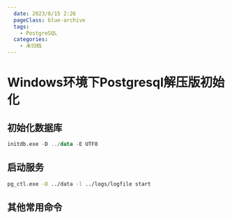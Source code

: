 ```yaml
---
  date: 2023/8/15 2:26
  pageClass: blue-archive
  tags:
    - PostgreSQL
  categories:
    - 未归档
---
```

# Windows环境下Postgresql解压版初始化

##  初始化数据库

```sql
initdb.exe -D ../data -E UTF8
```

## 启动服务

```sh
pg_ctl.exe -D ../data -l ../logs/logfile start
```

## 其他常用命令

```sh

```
